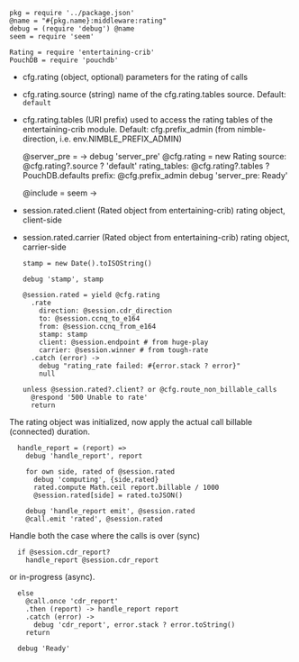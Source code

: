     pkg = require '../package.json'
    @name = "#{pkg.name}:middleware:rating"
    debug = (require 'debug') @name
    seem = require 'seem'

    Rating = require 'entertaining-crib'
    PouchDB = require 'pouchdb'

* cfg.rating (object, optional) parameters for the rating of calls
* cfg.rating.source (string) name of the cfg.rating.tables source. Default: `default`
* cfg.rating.tables (URI prefix) used to access the rating tables of the entertaining-crib module. Default: cfg.prefix_admin (from nimble-direction, i.e. env.NIMBLE_PREFIX_ADMIN)

    @server_pre = ->
      debug 'server_pre'
      @cfg.rating = new Rating
        source: @cfg.rating?.source ? 'default'
        rating_tables: @cfg.rating?.tables ? PouchDB.defaults prefix: @cfg.prefix_admin
      debug 'server_pre: Ready'

    @include = seem ->

* session.rated.client (Rated object from entertaining-crib) rating object, client-side
* session.rated.carrier (Rated object from entertaining-crib) rating object, carrier-side

      stamp = new Date().toISOString()

      debug 'stamp', stamp

      @session.rated = yield @cfg.rating
        .rate
          direction: @session.cdr_direction
          to: @session.ccnq_to_e164
          from: @session.ccnq_from_e164
          stamp: stamp
          client: @session.endpoint # from huge-play
          carrier: @session.winner # from tough-rate
        .catch (error) ->
          debug "rating_rate failed: #{error.stack ? error}"
          null

      unless @session.rated?.client? or @cfg.route_non_billable_calls
        @respond '500 Unable to rate'
        return

The rating object was initialized, now apply the actual call billable (connected) duration.

      handle_report = (report) =>
        debug 'handle_report', report

        for own side, rated of @session.rated
          debug 'computing', {side,rated}
          rated.compute Math.ceil report.billable / 1000
          @session.rated[side] = rated.toJSON()

        debug 'handle_report emit', @session.rated
        @call.emit 'rated', @session.rated

Handle both the case where the calls is over (sync)

      if @session.cdr_report?
        handle_report @session.cdr_report

or in-progress (async).

      else
        @call.once 'cdr_report'
        .then (report) -> handle_report report
        .catch (error) ->
          debug 'cdr_report', error.stack ? error.toString()
        return

      debug 'Ready'
